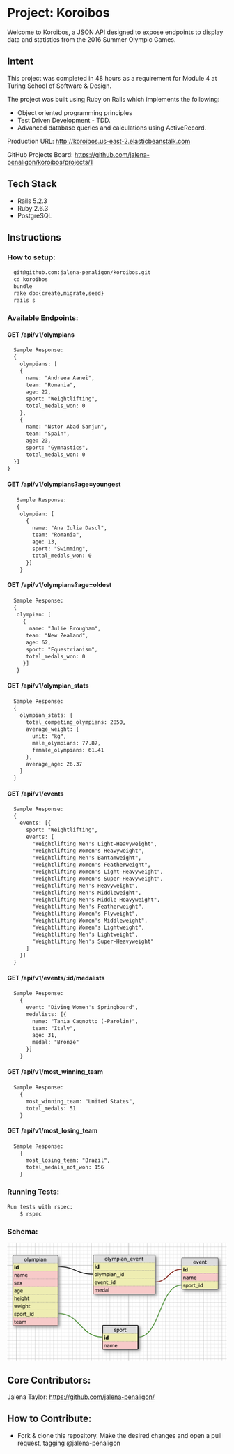 # Project: Koroibos
Welcome to Koroibos, a JSON API designed to expose endpoints to display data and statistics from the 2016 Summer Olympic Games.

## Intent
This project was completed in 48 hours as a requirement for Module 4 at Turing School of Software & Design.

The project was built using Ruby on Rails which implements the following:

* Object oriented programming principles
* Test Driven Development - TDD.
* Advanced database queries and calculations using ActiveRecord.

Production URL: http://koroibos.us-east-2.elasticbeanstalk.com

GitHub Projects Board: https://github.com/jalena-penaligon/koroibos/projects/1

## Tech Stack
* Rails 5.2.3
* Ruby 2.6.3
* PostgreSQL

## Instructions
  ### How to setup:
      git@github.com:jalena-penaligon/koroibos.git
      cd koroibos
      bundle
      rake db:{create,migrate,seed}
      rails s

  ### Available Endpoints:
   #### GET /api/v1/olympians
      Sample Response:
      {
        olympians: [
        {
          name: "Andreea Aanei",
          team: "Romania",
          age: 22,
          sport: "Weightlifting",
          total_medals_won: 0
        },
        {
          name: "Nstor Abad Sanjun",
          team: "Spain",
          age: 23,
          sport: "Gymnastics",
          total_medals_won: 0
      }]
    }

   #### GET /api/v1/olympians?age=youngest
       Sample Response:
       {
        olympian: [
          {
            name: "Ana Iulia Dascl",
            team: "Romania",
            age: 13,
            sport: "Swimming",
            total_medals_won: 0
          }]
        }

  #### GET /api/v1/olympians?age=oldest
      Sample Response:
      {
       olympian: [
         {
           name: "Julie Brougham",
          team: "New Zealand",
          age: 62,
          sport: "Equestrianism",
          total_medals_won: 0
         }]
       }

  #### GET /api/v1/olympian_stats
      Sample Response:
      {
        olympian_stats: {
          total_competing_olympians: 2850,
          average_weight: {
            unit: "kg",
            male_olympians: 77.87,
            female_olympians: 61.41
          },
          average_age: 26.37
        }
      }

  #### GET /api/v1/events
      Sample Response:
      {
        events: [{
          sport: "Weightlifting",
          events: [
            "Weightlifting Men's Light-Heavyweight",
            "Weightlifting Women's Heavyweight",
            "Weightlifting Men's Bantamweight",
            "Weightlifting Women's Featherweight",
            "Weightlifting Women's Light-Heavyweight",
            "Weightlifting Women's Super-Heavyweight",
            "Weightlifting Men's Heavyweight",
            "Weightlifting Men's Middleweight",
            "Weightlifting Men's Middle-Heavyweight",
            "Weightlifting Men's Featherweight",
            "Weightlifting Women's Flyweight",
            "Weightlifting Women's Middleweight",
            "Weightlifting Women's Lightweight",
            "Weightlifting Men's Lightweight",
            "Weightlifting Men's Super-Heavyweight"
          ]
        }]
      }

  #### GET /api/v1/events/:id/medalists
      Sample Response:
        {
          event: "Diving Women's Springboard",
          medalists: [{
            name: "Tania Cagnotto (-Parolin)",
            team: "Italy",
            age: 31,
            medal: "Bronze"
          }]
        }

  #### GET /api/v1/most_winning_team
      Sample Response:
        {
          most_winning_team: "United States",
          total_medals: 51
        }

  #### GET /api/v1/most_losing_team
      Sample Response:
        {
          most_losing_team: "Brazil",
          total_medals_not_won: 156
        }

  ### Running Tests:
    Run tests with rspec:
        $ rspec

  ### Schema:
  ![schema](olympian_schema.png)

  ## Core Contributors:
  Jalena Taylor: https://github.com/jalena-penaligon/

  ## How to Contribute:
  - Fork & clone this repository. Make the desired changes and open a pull request, tagging @jalena-penaligon
